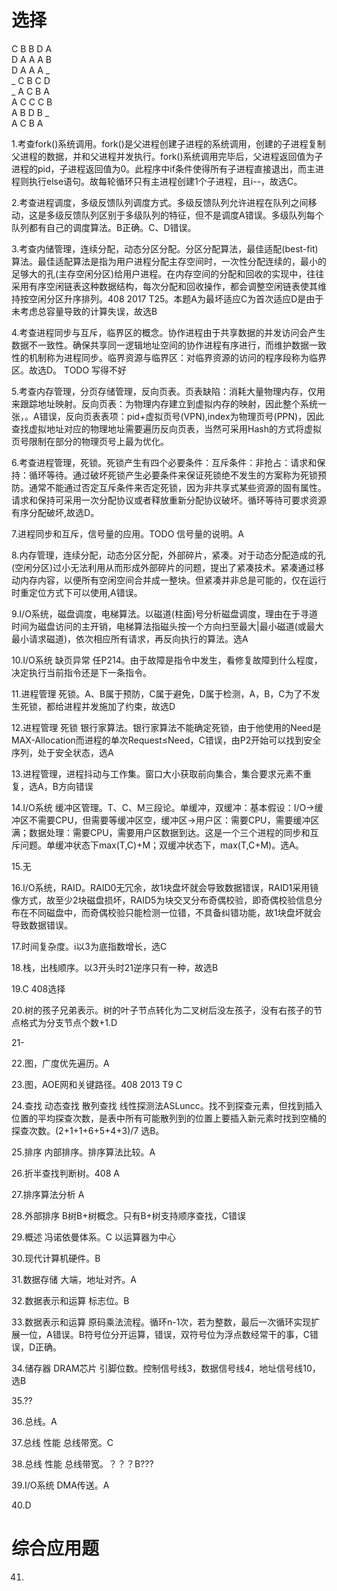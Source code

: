 # 选择
C B B D A  
D A A A B  
D A A A _   
_ C B C D  
_ A C B A  
A C C C B  
A B D B _  
A C B A


1.考查fork()系统调用。fork()是父进程创建子进程的系统调用，创建的子进程复制父进程的数据，并和父进程并发执行。fork()系统调用完毕后，父进程返回值为子进程的pid，子进程返回值为0。此程序中if条件使得所有子进程直接退出，而主进程则执行else语句。故每轮循环只有主进程创建1个子进程，且i--，故选C。
   
2.考查进程调度，多级反馈队列调度方式。多级反馈队列允许进程在队列之间移动，这是多级反馈队列区别于多级队列的特征，但不是调度A错误。多级队列每个队列都有自己的调度算法。B正确。C、D错误。

3.考查内储管理，连续分配，动态分区分配。分区分配算法，最佳适配(best-fit)算法。最佳适配算法是指为用户进程分配主存空间时，一次性分配连续的，最小的足够大的孔(主存空闲分区)给用户进程。在内存空间的分配和回收的实现中，往往采用有序空闲链表这种数据结构，每次分配和回收操作，都会调整空闲链表使其维持按空闲分区升序排列。408 2017 T25。本题A为最坏适应C为首次适应D是由于未考虑总容量导致的计算失误，故选B

4.考查进程同步与互斥，临界区的概念。协作进程由于共享数据的并发访问会产生数据不一致性。确保共享同一逻辑地址空间的协作进程有序进行，而维护数据一致性的机制称为进程同步。临界资源与临界区：对临界资源的访问的程序段称为临界区。故选D。
TODO 写得不好  

5.考查内存管理，分页存储管理，反向页表。页表缺陷：消耗大量物理内存，仅用来跟踪地址映射。反向页表：为物理内存建立到虚拟内存的映射，因此整个系统一张，。A错误，反向页表表项：pid+虚拟页号(VPN),index为物理页号(PPN)，因此查找虚拟地址对应的物理地址需要遍历反向页表，当然可采用Hash的方式将虚拟页号限制在部分的物理页号上最为优化。

6.考查进程管理，死锁。死锁产生有四个必要条件：互斥条件：非抢占：请求和保持：循环等待。通过破坏死锁产生必要条件来保证死锁绝不发生的方案称为死锁预防。通常不能通过否定互斥条件来否定死锁，因为非共享式某些资源的固有属性。请求和保持可采用一次分配协议或者释放重新分配协议破坏。循环等待可要求资源有序分配破坏,故选D。

7.进程同步和互斥，信号量的应用。TODO 信号量的说明。A

8.内存管理，连续分配，动态分区分配，外部碎片，紧凑。对于动态分配造成的孔(空闲分区)过小无法利用从而形成外部碎片的问题，提出了紧凑技术。紧凑通过移动内存内容，以便所有空闲空间合并成一整块。但紧凑并非总是可能的，仅在运行时重定位方式下可以使用,A错误。

9.I/O系统，磁盘调度，电梯算法。以磁道(柱面)号分析磁盘调度，理由在于寻道时间为磁盘访问的主开销，电梯算法指磁头按一个方向扫至最大|最小磁道(或最大最小请求磁道)，依次相应所有请求，再反向执行的算法。选A

10.I/O系统 缺页异常 任P214。由于故障是指令中发生，看修复故障到什么程度，决定执行当前指令还是下一条指令。

11.进程管理 死锁。A、B属于预防，C属于避免，D属于检测，A，B，C为了不发生死锁，都给进程并发施加了约束，故选D

12.进程管理 死锁 银行家算法。银行家算法不能确定死锁，由于他使用的Need是MAX-Allocation而进程的单次Request≤Need，C错误，由P2开始可以找到安全序列，处于安全状态，选A

13.进程管理，进程抖动与工作集。窗口大小获取前向集合，集合要求元素不重复，选A，B方向错误

14.I/O系统 缓冲区管理。T、C、M三段论。单缓冲，双缓冲：基本假设：I/O→缓冲区不需要CPU，但需要等缓冲区空，缓冲区→用户区：需要CPU，需要缓冲区满；数据处理：需要CPU，需要用户区数据到达。这是一个三个进程的同步和互斥问题。单缓冲状态下max(T,C)+M；双缓冲状态下，max(T,C+M)。选A。

15.无

16.I/O系统，RAID。RAID0无冗余，故1块盘坏就会导致数据错误，RAID1采用镜像方式，故至少2块磁盘损坏，RAID5为块交叉分布奇偶校验，即奇偶校验信息分布在不同磁盘中，而奇偶校验只能检测一位错，不具备纠错功能，故1块盘坏就会导致数据错误。

17.时间复杂度。i以3为底指数增长，选C

18.栈，出栈顺序。以3开头时21逆序只有一种，故选B

19.C 408选择

20.树的孩子兄弟表示。树的叶子节点转化为二叉树后没左孩子，没有右孩子的节点格式为分支节点个数+1.D

21-

22.图，广度优先遍历。A

23.图，AOE网和关键路径。408 2013 T9 C

24.查找  动态查找 散列查找 线性探测法ASLuncc。找不到探查元素，但找到插入位置的平均探查次数，是表中所有可能散列到的位置上要插入新元素时找到空桶的探查次数。(2+1+1+6+5+4+3)/7 选B。

25.排序 内部排序。排序算法比较。A

26.折半查找判断树。408 A

27.排序算法分析 A

28.外部排序 B树B+树概念。只有B+树支持顺序查找，C错误

29.概述 冯诺依曼体系。C 以运算器为中心

30.现代计算机硬件。B 

31.数据存储 大端，地址对齐。A

32.数据表示和运算 标志位。B

33.数据表示和运算 原码乘法流程。循环n-1次，若为整数，最后一次循环实现扩展一位，A错误。B符号位分开运算，错误，双符号位为浮点数经常干的事，C错误，D正确。

34.储存器 DRAM芯片 引脚位数。控制信号线3，数据信号线4，地址信号线10，选B

35.??

36.总线。A

37.总线 性能 总线带宽。C

38.总线 性能 总线带宽。？？？B???

39.I/O系统 DMA传送。A

40.D

# 综合应用题
41.

